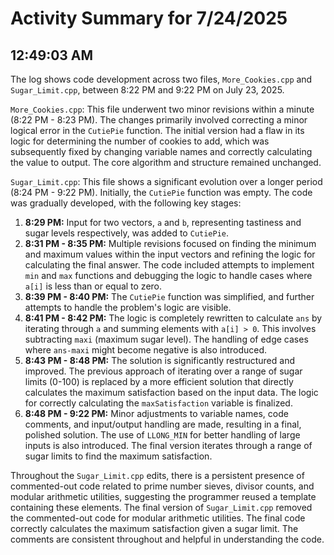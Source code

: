 # Activity Summary for 7/24/2025

## 12:49:03 AM
The log shows code development across two files, `More_Cookies.cpp` and `Sugar_Limit.cpp`, between 8:22 PM and 9:22 PM on July 23, 2025.

`More_Cookies.cpp`: This file underwent two minor revisions within a minute (8:22 PM - 8:23 PM). The changes primarily involved correcting a minor logical error in the `CutiePie` function.  The initial version had a flaw in its logic for determining the number of cookies to add, which was subsequently fixed by changing variable names and correctly calculating the value to output.  The core algorithm and structure remained unchanged.


`Sugar_Limit.cpp`: This file shows a significant evolution over a longer period (8:24 PM - 9:22 PM). Initially, the `CutiePie` function was empty.  The code was gradually developed, with the following key stages:

1.  **8:29 PM:** Input for two vectors, `a` and `b`, representing tastiness and sugar levels respectively, was added to `CutiePie`.
2.  **8:31 PM - 8:35 PM:**  Multiple revisions focused on finding the minimum and maximum values within the input vectors and refining the logic for calculating the final answer.  The code included attempts to implement `min` and `max` functions and debugging the logic to handle cases where `a[i]` is less than or equal to zero.
3.  **8:39 PM - 8:40 PM:** The `CutiePie` function was simplified, and further attempts to handle the problem's logic are visible.
4.  **8:41 PM - 8:42 PM:** The logic is completely rewritten to calculate `ans` by iterating through `a` and summing elements with `a[i] > 0`.  This involves subtracting `maxi` (maximum sugar level).  The handling of edge cases where `ans-maxi` might become negative is also introduced.  
5.  **8:43 PM - 8:48 PM:** The solution is significantly restructured and improved. The previous approach of iterating over a range of sugar limits (0-100) is replaced by a more efficient solution that directly calculates the maximum satisfaction based on the input data. The logic for correctly calculating the `maxSatisfaction` variable is finalized.
6.  **8:48 PM - 9:22 PM:** Minor adjustments to variable names, code comments, and input/output handling are made, resulting in a final, polished solution. The use of `LLONG_MIN` for better handling of large inputs is also introduced.  The final version iterates through a range of sugar limits to find the maximum satisfaction.


Throughout the `Sugar_Limit.cpp` edits, there is a persistent presence of commented-out code related to prime number sieves, divisor counts, and modular arithmetic utilities, suggesting the programmer reused a template containing these elements.  The final version of `Sugar_Limit.cpp` removed the commented-out code for modular arithmetic utilities. The final code correctly calculates the maximum satisfaction given a sugar limit.  The comments are consistent throughout and helpful in understanding the code.
